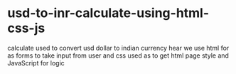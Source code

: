 # usd-to-inr-calculate-using-html-css-js
calculate used to convert usd dollar to indian currency
hear we use html for as forms to take input from user and css used as to get html page style and JavaScript for logic
